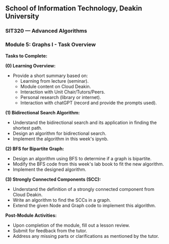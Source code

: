 ## School of Information Technology, Deakin University 
### SIT320 — Advanced Algorithms 
### Module 5: Graphs I - Task Overview

**Tasks to Complete:**

**(0) Learning Overview:**  
- Provide a short summary based on:  
  - Learning from lecture (seminar).
  - Module content on Cloud Deakin.
  - Interaction with Unit Chair/Tutors/Peers.
  - Personal research (library or internet).
  - Interaction with chatGPT (record and provide the prompts used).

**(1) Bidirectional Search Algorithm:**  
- Understand the bidirectional search and its application in finding the shortest path.
- Design an algorithm for bidirectional search.
- Implement the algorithm in this week's ipynb.

**(2) BFS for Bipartite Graph:**  
- Design an algorithm using BFS to determine if a graph is bipartite.
- Modify the BFS code from this week's lab book to fit the new algorithm.
- Implement the designed algorithm.

**(3) Strongly Connected Components (SCC):**  
- Understand the definition of a strongly connected component from Cloud Deakin.
- Write an algorithm to find the SCCs in a graph.
- Extend the given Node and Graph code to implement this algorithm.

**Post-Module Activities:**  
- Upon completion of the module, fill out a lesson review.
- Submit for feedback from the tutor.
- Address any missing parts or clarifications as mentioned by the tutor.
